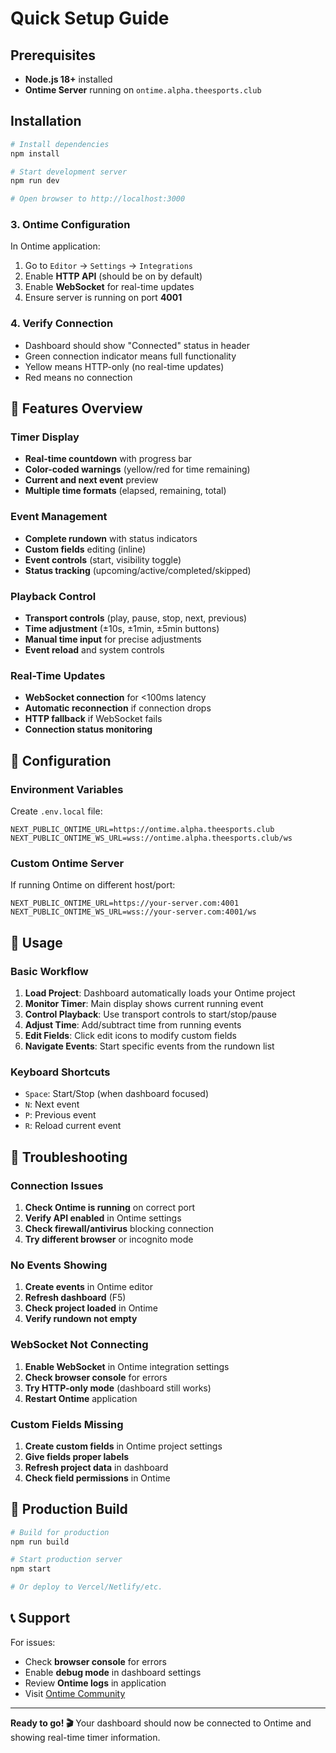 # Quick Setup Guide

## Prerequisites
- **Node.js 18+** installed
- **Ontime Server** running on `ontime.alpha.theesports.club`

## Installation
```bash
# Install dependencies
npm install

# Start development server
npm run dev

# Open browser to http://localhost:3000
```

### 3. Ontime Configuration
In Ontime application:
1. Go to `Editor` → `Settings` → `Integrations`
2. Enable **HTTP API** (should be on by default)
3. Enable **WebSocket** for real-time updates
4. Ensure server is running on port **4001**

### 4. Verify Connection
- Dashboard should show "Connected" status in header
- Green connection indicator means full functionality
- Yellow means HTTP-only (no real-time updates)
- Red means no connection

## 🎯 Features Overview

### Timer Display
- **Real-time countdown** with progress bar
- **Color-coded warnings** (yellow/red for time remaining)
- **Current and next event** preview
- **Multiple time formats** (elapsed, remaining, total)

### Event Management
- **Complete rundown** with status indicators
- **Custom fields** editing (inline)
- **Event controls** (start, visibility toggle)
- **Status tracking** (upcoming/active/completed/skipped)

### Playback Control
- **Transport controls** (play, pause, stop, next, previous)
- **Time adjustment** (±10s, ±1min, ±5min buttons)
- **Manual time input** for precise adjustments
- **Event reload** and system controls

### Real-Time Updates
- **WebSocket connection** for <100ms latency
- **Automatic reconnection** if connection drops
- **HTTP fallback** if WebSocket fails
- **Connection status monitoring**

## 🔧 Configuration

### Environment Variables
Create `.env.local` file:
```env
NEXT_PUBLIC_ONTIME_URL=https://ontime.alpha.theesports.club
NEXT_PUBLIC_ONTIME_WS_URL=wss://ontime.alpha.theesports.club/ws
```

### Custom Ontime Server
If running Ontime on different host/port:
```env
NEXT_PUBLIC_ONTIME_URL=https://your-server.com:4001
NEXT_PUBLIC_ONTIME_WS_URL=wss://your-server.com:4001/ws
```

## 📱 Usage

### Basic Workflow
1. **Load Project**: Dashboard automatically loads your Ontime project
2. **Monitor Timer**: Main display shows current running event
3. **Control Playback**: Use transport controls to start/stop/pause
4. **Adjust Time**: Add/subtract time from running events
5. **Edit Fields**: Click edit icons to modify custom fields
6. **Navigate Events**: Start specific events from the rundown list

### Keyboard Shortcuts
- `Space`: Start/Stop (when dashboard focused)
- `N`: Next event
- `P`: Previous event
- `R`: Reload current event

## 🐛 Troubleshooting

### Connection Issues
1. **Check Ontime is running** on correct port
2. **Verify API enabled** in Ontime settings  
3. **Check firewall/antivirus** blocking connection
4. **Try different browser** or incognito mode

### No Events Showing
1. **Create events** in Ontime editor
2. **Refresh dashboard** (F5)
3. **Check project loaded** in Ontime
4. **Verify rundown not empty**

### WebSocket Not Connecting
1. **Enable WebSocket** in Ontime integration settings
2. **Check browser console** for errors
3. **Try HTTP-only mode** (dashboard still works)
4. **Restart Ontime** application

### Custom Fields Missing
1. **Create custom fields** in Ontime project settings
2. **Give fields proper labels** 
3. **Refresh project data** in dashboard
4. **Check field permissions** in Ontime

## 🚀 Production Build

```bash
# Build for production
npm run build

# Start production server  
npm start

# Or deploy to Vercel/Netlify/etc.
```

## 📞 Support

For issues:
- Check **browser console** for errors
- Enable **debug mode** in dashboard settings
- Review **Ontime logs** in application
- Visit [Ontime Community](https://github.com/cpvalente/ontime)

---

**Ready to go! 🎬** Your dashboard should now be connected to Ontime and showing real-time timer information. 